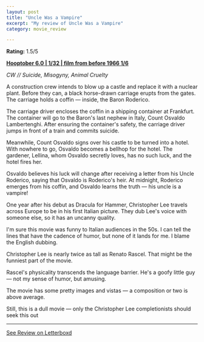 ```yaml
---
layout: post
title: "Uncle Was a Vampire"
excerpt: "My review of Uncle Was a Vampire"
category: movie_review

---
```


**Rating:** 1.5/5

<b><a href="https://boxd.it/pPVYg/detail" rel="nofollow">Hooptober 6.0 | 1/32 | film from before 1966 1/6</a></b>

<i>CW // Suicide, Misogyny, Animal Cruelty</i>

A construction crew intends to blow up a castle and replace it with a nuclear plant. Before they can, a black horse-drawn carriage erupts from the gates.  The carriage holds a coffin — inside, the Baron Roderico.

The carriage driver encloses the coffin in a shipping container at Frankfurt. The container will go to the Baron's last nephew in Italy, Count Osvaldo Lambertenghi. After ensuring the container's safety, the carriage driver jumps in front of a train and commits suicide.

Meanwhile, Count Osvaldo signs over his castle to be turned into a hotel. With nowhere to go, Osvaldo becomes a bellhop for the hotel. The gardener, Lellina, whom Osvaldo secretly loves, has no such luck, and the hotel fires her.

Osvaldo believes his luck will change after receiving a letter from his Uncle Roderico, saying that Osvaldo is Roderico's heir. At midnight, Roderico emerges from his coffin, and Osvaldo learns the truth — his uncle is a vampire!

One year after his debut as Dracula for Hammer, Christopher Lee travels across Europe to be in his first Italian picture. They dub Lee's voice with someone else, so it has an uncanny quality.

I'm sure this movie was funny to Italian audiences in the 50s. I can tell the lines that have the cadence of humor, but none of it lands for me. I blame the English dubbing.

Christopher Lee is nearly twice as tall as Renato Rascel. That might be the funniest part of the movie.

Rascel's physicality transcends the language barrier. He's a goofy little guy — not my sense of humor, but amusing.

The movie has some pretty images and vistas — a composition or two is above average.

Still, this is a dull movie — only the Christopher Lee completionists should seek this out

<hr>

[See Review on Letterboxd](https://boxd.it/5X4blX)
